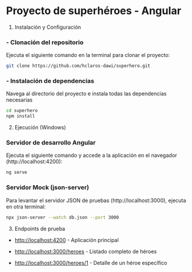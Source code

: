# Proyecto de superhéroes - Angular

1. Instalación y Configuración

### - **Clonación del repositorio** 
Ejecuta el siguiente comando en la terminal para clonar el proyecto:  
```sh
git clone https://github.com/hclaros-dawi/superhero.git
```

### - **Instalación de dependencias** 
Navega al directorio del proyecto e instala todas las dependencias necesarias
```sh
cd superhero
npm install
```

2. Ejecución (Windows)

### Servidor de desarrollo Angular
Ejecuta el siguiente comando y accede a la aplicación en el navegador (http://localhost:4200):
```sh
ng serve
```

### Servidor Mock (json-server)
Para levantar el servidor JSON de pruebas (http://localhost:3000), ejecuta en otra terminal:
```sh
npx json-server --watch db.json --port 3000
```

3. Endpoints de prueba

- [http://localhost:4200](http://localhost:4200) - Aplicación principal  

- [http://localhost:3000/heroes](http://localhost:3000/heroes) - Listado completo de héroes 

- [http://localhost:3000/heroes/1](http://localhost:3000/heroes/1) - Detalle de un héroe específico 
